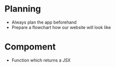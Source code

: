 # Planning
- Always plan the app beforehand
- Prepare a flowchart how our website will look like

# Compoment
- Function which returns a JSX